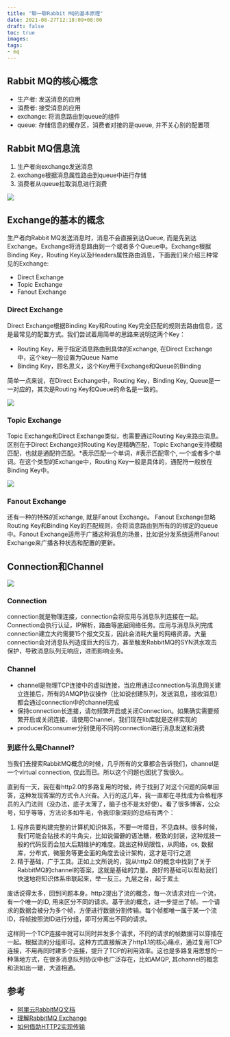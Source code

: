 ```yaml
---
title: "聊一聊Rabbit MQ的基本原理"
date: 2021-08-27T12:18:09+08:00
draft: false
toc: true
images:
tags:
- mq
---
```


## Rabbit MQ的核心概念
* 生产者: 发送消息的应用
* 消费者: 接受消息的应用
* exchange: 将消息路由到queue的组件
* queue: 存储信息的缓存区，消费者对接的是queue, 并不关心别的配置项

## Rabbit MQ信息流
1. 生产者向exchange发送消息
2. exchange根据消息属性路由到queue中进行存储
3. 消费者从queue拉取消息进行消费

![](/img/rabbitmq信息流.png)

## Exchange的基本的概念
生产者向Rabbit MQ发送消息时，消息不会直接到达Queue, 而是先到达Exchange。Exchange将消息路由到一个或者多个Queue中。Exchange根据Binding Key，Routing Key以及Headers属性路由消息，下面我们来介绍三种常见的Exchange:
* Direct Exchange
* Topic Exchange
* Fanout Exchange

### Direct Exchange
Direct Exchange根据Binding Key和Routing Key完全匹配的规则去路由信息，这是最常见的配置方式。我们尝试着用简单的思路来说明这两个Key：
* Routing Key，用于指定消息路由到具体的Exchange, 在Direct Exchange中，这个key一般设置为Queue Name
* Binding Key，顾名思义，这个Key用于Exchange和Queue的Binding

简单一点来说，在Direct Exchange中，Routing Key，Binding Key, Queue是一一对应的，其次是Routing Key和Queue的命名是一致的。

![](/img/rabbitmq_direct_exchange.png)

### Topic Exchange
Topic Exchange和Direct Exchange类似，也需要通过Routing Key来路由消息。区别在于Direct Exchange对Routing Key是精确匹配，Topic Exchange支持模糊匹配，也就是通配符匹配。*表示匹配一个单词，#表示匹配零个, 一个或者多个单词。在这个类型的Exchange中，Routing Key一般是具体的，通配符一般放在Binding Key中。

![](/img/rabbitmq_topic_exchange.png)

### Fanout Exchange
还有一种的特殊的Exchange, 就是Fanout Exchange。 Fanout Exchange忽略Routing Key和Binding Key的匹配规则，会将消息路由到所有的的绑定的queue中。Fanout Exchange适用于广播这种消息的场景，比如说分发系统适用Fanout Exchange来广播各种状态和配置的更新。

## Connection和Channel
![](/img/rabbitmq_channel.png)

### Connection
connection就是物理连接，connection会将应用与消息队列连接在一起。Connection会执行认证，IP解析，路由等底层网络任务。应用与消息队列完成connection建立大约需要15个报文交互，因此会消耗大量的网络资源。大量connection会对消息队列造成巨大的压力，甚至触发RabbitMQ的SYN洪水攻击保护，导致消息队列无响应，进而影响业务。

### Channel
* channel是物理TCP连接中的虚拟连接，当应用通过connection与消息网关建立连接后，所有的AMQP协议操作（比如说创建队列，发送消息，接收消息）都会通过connection中的channel完成
* 保持connection长连接，请勿频繁开启或关闭Connection。如果确实需要频繁开启或关闭连接，请使用Channel，我们现在lib库就是这样实现的
* producer和consumer分别使用不同的connection进行消息发送和消费

### 到底什么是Channel?
当我们去搜索RabbitMQ概念的时候，几乎所有的文章都会告诉我们，channel是一个virtual connection, 仅此而已。所以这个问题也困扰了我很久。

直到有一天，我在看http2.0的多路复用的时候，终于找到了对这个问题的简单回答，这种发现答案的方式令人兴奋。入行的这几年，我一直都在寻找成为合格程序员的入门法则（没办法，底子太薄了，脑子也不是太好使）。看了很多博客，公众号，知乎等等，方法论多如牛毛，令我印象深刻的总结有两个：
1. 程序员要构建完整的计算机知识体系，不要一叶障目，不见森林。很多时候，我们可能会钻技术的牛角尖，比如说偏僻的语法糖，极致的封装，这种炫技一般的代码反而会加大后期维护的难度。跳出这种局限性，从网络，os, 数据库，分布式，微服务等更全面的角度去设计架构，这才是可行之道
2. 精于基础，广于工具。正如上文所说的，我从http2.0的概念中找到了关于RabbitMQ的channel的答案，这就是基础的力量。良好的基础可以帮助我们快速地将知识体系串联起来，举一反三。九层之台，起于累土

废话说得太多，回到问题本身。http2提出了流的概念，每一次请求对应一个流，有一个唯一的ID, 用来区分不同的请求。基于流的概念，进一步提出了帧。一个请求的数据会被分为多个帧，方便进行数据分割传输。每个帧都唯一属于某一个流ID，将帧按照流ID进行分组，即可分离出不同的请求。

这样同一个TCP连接中就可以同时并发多个请求，不同的请求的帧数据可以穿插在一起。根据流的分组即可。这种方式直接解决了http1.1的核心痛点，通过复用TCP连接，不用再同时建多个连接，提升了TCP的利用效率。这也是多路复用思想的一种落地方式，在很多消息队列协议中也广泛存在，比如AMQP, 其channel的概念和流如出一辙，大道相通。

## 参考
* [阿里云RabbitMQ文档](https://help.aliyun.com/document_detail/178124.html?spm=a2c4g.11186623.6.546.5d697340qd92FD)
* [理解RabbitMQ Exchange](https://zhuanlan.zhihu.com/p/37198933)
* [如何借助HTTP2实现传输](https://zhuanlan.zhihu.com/p/161577635)




